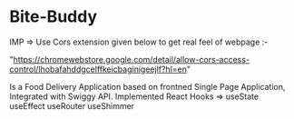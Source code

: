 # Bite-Buddy
IMP => Use Cors extension given below to get real feel of webpage :-

"https://chromewebstore.google.com/detail/allow-cors-access-control/lhobafahddgcelffkeicbaginigeejlf?hl=en"



Is a Food Delivery Application based on frontned Single Page Application, Integrated with Swiggy API.
Implemented React Hooks =>
useState
useEffect
useRouter
useShimmer



